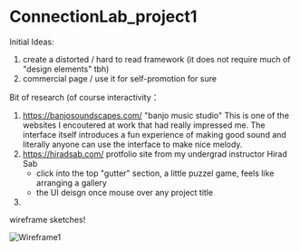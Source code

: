 # ConnectionLab_project1
Initial Ideas: 
1. create a distorted / hard to read framework (it does not require much of "design elements" tbh)
2. commercial page / use it for self-promotion for sure

Bit of research (of course
interactivity：
1. https://banjosoundscapes.com/ 
   "banjo music studio" This is one of the websites I encoutered at work that had really impressed me. The interface itself introduces a fun experience of
   making good sound and literally anyone can use the interface to make nice melody.
3. https://hiradsab.com/
   protfolio site from my undergrad instructor Hirad Sab
   - click into the top "gutter" section, a little puzzel game, feels like arranging a gallery
   - the UI deisgn once mouse over any project title
3. 


wireframe sketches!

![Wireframe1](sketch1.png)
